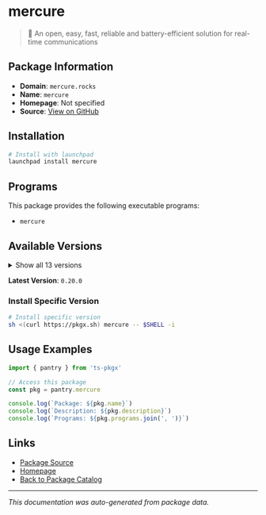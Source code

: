 # mercure

> 🪽 An open, easy, fast, reliable and battery-efficient solution for real-time communications

## Package Information

- **Domain**: `mercure.rocks`
- **Name**: `mercure`
- **Homepage**: Not specified
- **Source**: [View on GitHub](https://github.com/pkgxdev/pantry/tree/main/projects/mercure.rocks/package.yml)

## Installation

```bash
# Install with launchpad
launchpad install mercure
```

## Programs

This package provides the following executable programs:

- `mercure`

## Available Versions

<details>
<summary>Show all 13 versions</summary>

- `0.20.0`, `0.19.3`, `0.19.2`, `0.19.1`, `0.19.0`
- `0.18.4`, `0.18.3`, `0.18.2`, `0.18.1`, `0.18.0`
- `0.17.1`, `0.17.0`, `0.16.3`

</details>

**Latest Version**: `0.20.0`

### Install Specific Version

```bash
# Install specific version
sh <(curl https://pkgx.sh) mercure -- $SHELL -i
```

## Usage Examples

```typescript
import { pantry } from 'ts-pkgx'

// Access this package
const pkg = pantry.mercure

console.log(`Package: ${pkg.name}`)
console.log(`Description: ${pkg.description}`)
console.log(`Programs: ${pkg.programs.join(', ')}`)
```

## Links

- [Package Source](https://github.com/pkgxdev/pantry/tree/main/projects/mercure.rocks/package.yml)
- [Homepage](#)
- [Back to Package Catalog](../../package-catalog.md)

---

*This documentation was auto-generated from package data.*
